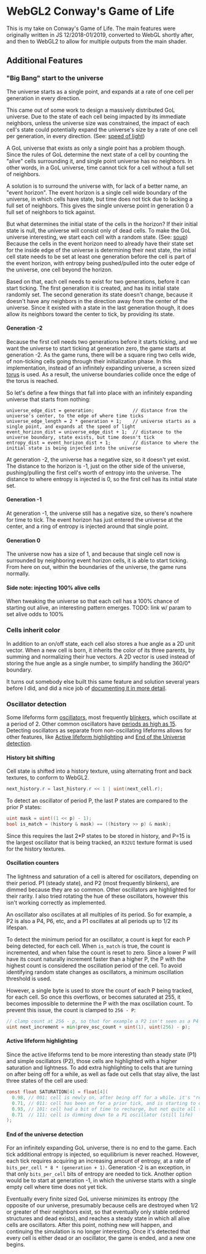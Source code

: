 WebGL2 Conway's Game of Life
============================

This is my take on Conway's Game of Life. The main features were originally written in JS 12/2018-01/2019, converted to
WebGL shortly after, and then to WebGL2 to allow for multiple outputs from the main shader.

## Additional Features

### "Big Bang" start to the universe
The universe starts as a single point, and expands at a rate of one cell per generation in every direction.

This came out of some work to design a massively distributed GoL universe. Due to the state of each cell
being impacted by its immediate neighbors, unless the universe size was constrained, the impact of each cell's state
could potentially expand the universe's size by a rate of one cell per generation, in every direction. (See:
[speed of light](https://www.conwaylife.com/wiki/Speed))

A GoL universe that exists as only a single point has a problem though. Since the rules of GoL determine the next state
of a cell by counting the "alive" cells surrounding it, and single point universe has no neighbors. In other words, in
a GoL universe, time cannot tick for a cell without a full set of neighbors.

A solution is to surround the universe with, for lack of a better name, an "event horizon". The event horizon is a
single cell wide boundary of the universe, in which cells have state, but time does not tick due to lacking a full set
of neighbors. This gives the single universe point in generation 0 a full set of neighbors to tick against.

But what determines the initial state of the cells in the horizon? If their initial state is null, the universe will 
consist only of dead cells. To make the GoL universe interesting, we start each cell with a random state. (See:
[soup](https://www.conwaylife.com/wiki/Soup)) Because the cells in the event horizon need to already have their state
set for the inside edge of the universe is determining their next state, the initial cell state needs to be set at least
one generation before the cell is part of the event horizon, with entropy being pushed/pulled into the outer edge of the
universe, one cell beyond the horizon.

Based on that, each cell needs to exist for two generations, before it can start ticking. The first generation it is
created, and has its initial state randomly set. The second generation its state doesn't change, because it doesn't have
any neighbors in the direction away from the center of the universe. Since it existed with a state in the last
generation though, it does allow its neighbors toward the center to tick, by providing its state.

#### Generation -2
Because the first cell needs two generations before it starts ticking, and we want the universe to start ticking at
generation zero, the game starts at generation -2. As the game runs, there will be a square ring two cells wide, of
non-ticking cells going through their initialization phase. In this implementation, instead of an infinitely expanding
universe, a screen sized [torus](https://www.conwaylife.com/wiki/Torus) is used. As a result, the universe boundaries
collide once the edge of the torus is reached.

So let's define a few things that fall into place with an infinitely expanding universe that starts from nothing:
```
universe_edge_dist = generation;              // distance from the universe's center, to the edge of where time ticks
universe_edge_length = 2 * generation + 1;    // universe starts as a single point, and expands at the speed of light
event_horizon_dist = universe_edge_dist + 1;  // distance to the universe boundary, state exists, but time doesn't tick
entropy_dist = event_horizon_dist + 1;        // distance to where the initial state is being injected into the universe
```

At generation -2, the universe has a negative size, so it doesn't yet exist. The distance to the horizon is -1, just on
the other side of the universe, pushing/pulling the first cell's worth of entropy into the universe. The distance to where entropy is injected is 0, so the first cell has its initial state set.

#### Generation -1
At generation -1, the universe still has a negative size, so there's nowhere for time to tick. The event horizon has
just entered the universe at the center, and a ring of entropy is injected around that single point.

#### Generation 0
The universe now has a size of 1, and because that single cell now is surrounded by neighboring event horizon cells, it
is able to start ticking. From here on out, within the boundaries of the universe, the game runs normally.

#### Side note: injecting 100% alive cells
When tweaking the universe so that each cell has a 100% chance of starting out alive, an interesting pattern emerges.
TODO: link w/ param to set alive odds to 100%

### Cells inherit color
In addition to an on/off state, each cell also stores a hue angle as a 2D unit vector. When a new cell is born, it
inherits the color of its three parents, by summing and normalizing their hue vectors. A 2D vector is used instead of
storing the hue angle as a single number, to simplify handling the 360/0&deg; boundary.

It turns out somebody else built this same feature and solution several years before I did, and did a nice job of
[documenting it in more detail](https://jimblackler.net/blog/?p=384).

### Oscillator detection
Some lifeforms form [oscillators](https://www.conwaylife.com/wiki/Oscillator), most frequently
[blinkers](https://www.conwaylife.com/wiki/Blinker), which oscillate at a period of 2. Other common oscillators have
[periods as high as 15](https://www.conwaylife.com/wiki/Pentadecathlon). Detecting oscillators as separate from
non-oscillating lifeforms allows for other features, like [Active lifeform highlighting](#active-lifeform-highlighting)
and [End of the Universe detection](#end-of-the-universe-detection).

#### History bit shifting
Cell state is shifted into a history texture, using alternating front and back textures, to conform to WebGL2.
```GLSL
next_history.r = last_history.r << 1 | uint(next_cell.r);
```

To detect an oscillator of period P, the last P states are compared to the prior P states:
```GLSL
uint mask = uint((1 << p) - 1);
bool is_match = (history & mask) == ((history >> p) & mask);
```

Since this requires the last 2*P states to be stored in history, and P=15 is the largest oscillator that is being
tracked, an `R32UI` texture format is used for the history textures.

#### Oscillation counters
The lightness and saturation of a cell is altered for oscillators, depending on their period. P1 (steady state), and
P2 (most frequently blinkers), are dimmed because they are so common. Other oscillators are highlighted for their 
rarity. I also tried rotating the hue of these oscillators, however this isn't working correctly as implemented.

An oscillator also oscillates at all multiples of its period. So for example, a P2 is also a P4, P6, etc, and
a P1 oscillates at all periods up to 1/2 its lifespan.

To detect the minimum period for an oscillator, a count is kept for each P being detected, for each cell. When
`is_match` is true, the count is incremented, and when false the count is reset to zero. Since a lower P will have its
count naturally increment faster than a higher P, the P with the highest count is considered the oscillation period of
the cell. To avoid identifying random state changes as oscillators, a minimum oscillation threshold is used.

However, a single byte is used to store the count of each P being tracked, for each cell. So once this overflows, or
becomes saturated at 255, it becomes impossible to determine the P with the max oscillation count. To prevent this
issue, the count is clamped to `256 - P`:
```GLSL
// clamp count at 256 - p, so that for example a P2 isn't seen as a P4 when both hit 255 length
uint next_increment = min(prev_osc_count + uint(1), uint(256) - p);
```

#### Active lifeform highlighting
Since the active lifeforms tend to be more interesting than steady state (P1) and simple oscillators (P2), those cells
are highlighted with a higher saturation and lightness. To add extra highlighting to cells that are turning on after
being off for a while, as well as fade out cells that stay alive, the last three states of the cell are used:
```GLSL
const float SATURATION[4] = float[4](
  0.98, // 001: cell is newly on, after being off for a while. it's "recharged", and at its brightest
  0.71, // 011: cell has been on for a prior tick, and is starting to dim
  0.93, // 101: cell had a bit of time to recharge, but not quite all the way
  0.71  // 111: cell is dimming down to a P1 oscillator (still life)
);
```

#### End of the universe detection
For an infinitely expanding GoL universe, there is no end to the game. Each tick additional entropy is injected, so
equilibrium is never reached. However, each tick requires acquiring an increasing amount of entropy, at a rate of
`bits_per_cell * 8 * (generation + 1)`. Generation -2 is an exception, in that only `bits_per_cell` bits of entropy are
needed to tick. Another option would be to start at generation -1, in which the universe starts with a single empty cell
where time does not yet tick.

Eventually every finite sized GoL universe minimizes its entropy (the opposite of our universe, presumably because cells
are destroyed when 1/2 or greater of their neighbors exist, so that eventually only stable ordered structures and dead exists), and reaches a steady state in which all alive cells are oscillators. After this point, nothing new will happen,
and continuing the simulation is no longer interesting. Once it's detected that every cell is either dead or an
oscillator, the game is ended, and a new one begins.